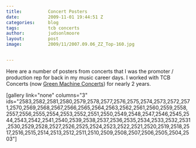 ```yaml
---
title:			Concert Posters
date:			2009-11-01 19:44:51 Z
categories:		blog
tags:			tcb concerts
author:			judsonlmoore
layout:			post
image:			2009/11/2007.09.06_ZZ_Top-160.jpg


---
```


Here are a number of posters from concerts that I was the promoter / production rep for back in my music career days. I worked with TCB Concerts (now [Green Machine Concerts](http://greenmachineconcerts.com/)) for nearly 2 years.

[gallery link="none" columns="3" ids="2583,2582,2581,2580,2579,2578,2577,2576,2575,2574,2573,2572,2571,2570,2569,2568,2567,2566,2565,2564,2563,2562,2561,2560,2559,2558,2557,2556,2555,2554,2553,2552,2551,2550,2549,2548,2547,2546,2545,2544,2543,2542,2541,2540,2539,2538,2537,2536,2535,2534,2533,2532,2531,2530,2529,2528,2527,2526,2525,2524,2523,2522,2521,2520,2519,2518,2517,2516,2515,2514,2513,2512,2511,2510,2509,2508,2507,2506,2505,2504,2503"]
